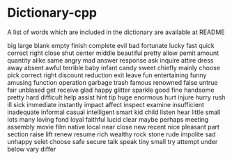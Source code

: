 # Dictionary-cpp
A list of words which are included in the dictionary are available at README

 big large
 blank empty
 finish complete
 evil bad
 fortunate lucky
 fast quick
 correct right
 close shut
 center middle
 beautiful pretty
 allow pemit
 amount quantity
 alike same
 angry mad
 answer response
 ask inquire
 attire dress
 away absent
 awful terrible
 baby infant
 candy sweet
 chiefly mainly
 choose pick
 correct right
 discount reduction
 exit leave
 fun entertaining
 funny amusing
 function operation
 garbage trash
 famous renowned
 false untrue
 fair unblased
 get receive
 glad happy
 glitter sparkle
 good fine
 handsome pretty
 hard difficult
 help assist
 hint tip
 huge enormous
 hurt injure
 hurry rush
 ill sick
 immediate instantly
 impact affect
 inspect examine
 insufficient inadequate
 informal casual
 intelligent smart
 kid child
 listen hear
 little small
 lots many
 loving fond
 loyal faithful
 lucid clear
 maybe perhaps
 meeting assembly
 movie film
 native local
 near close
 new recent
 nice pleasant
 part section
 raise lift
 renew resume
 rich wealthy
 rock stone
 rude impolite
 sad unhappy
 selet choose
 safe secure
 talk speak
 tiny small
 try attempt
 under below
 vary differ
